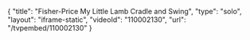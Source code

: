 {
    "title": "Fisher-Price My Little Lamb Cradle and Swing",
    "type": "solo",
    "layout": "iframe-static",
    "videoId": "110002130",
    "url": "\/tvpembed\/110002130"
}